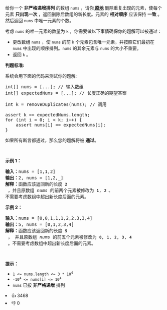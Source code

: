 <p>给你一个 <strong>非严格递增排列</strong> 的数组 <code>nums</code> ，请你<strong><a href="http://baike.baidu.com/item/%E5%8E%9F%E5%9C%B0%E7%AE%97%E6%B3%95" target="_blank"> 原地</a></strong> 删除重复出现的元素，使每个元素 <strong>只出现一次</strong> ，返回删除后数组的新长度。元素的 <strong>相对顺序</strong> 应该保持 <strong>一致</strong> 。然后返回 <code>nums</code> 中唯一元素的个数。</p>

<p>考虑 <code>nums</code> 的唯一元素的数量为 <code>k</code> ，你需要做以下事情确保你的题解可以被通过：</p>

<ul> 
 <li>更改数组 <code>nums</code> ，使 <code>nums</code> 的前 <code>k</code> 个元素包含唯一元素，并按照它们最初在 <code>nums</code> 中出现的顺序排列。<code>nums</code>&nbsp;的其余元素与 <code>nums</code> 的大小不重要。</li> 
 <li>返回 <code>k</code>&nbsp;。</li> 
</ul>

<p><strong>判题标准:</strong></p>

<p>系统会用下面的代码来测试你的题解:</p>

<pre>
int[] nums = [...]; // 输入数组
int[] expectedNums = [...]; // 长度正确的期望答案

int k = removeDuplicates(nums); // 调用

assert k == expectedNums.length;
for (int i = 0; i &lt; k; i++) {
    assert nums[i] == expectedNums[i];
}</pre>

<p>如果所有断言都通过，那么您的题解将被 <strong>通过</strong>。</p>

<p>&nbsp;</p>

<p><strong class="example">示例 1：</strong></p>

<pre>
<strong>输入：</strong>nums = [1,1,2]
<strong>输出：</strong>2, nums = [1,2,_]
<strong>解释：</strong>函数应该返回新的长度 <strong><code>2</code></strong> ，并且原数组 <em>nums </em>的前两个元素被修改为 <strong><code>1</code></strong>, <strong><code>2 </code></strong><span><code>。</code></span>不需要考虑数组中超出新长度后面的元素。
</pre>

<p><strong class="example">示例 2：</strong></p>

<pre>
<strong>输入：</strong>nums = [0,0,1,1,1,2,2,3,3,4]
<strong>输出：</strong>5, nums = [0,1,2,3,4]
<strong>解释：</strong>函数应该返回新的长度 <strong><code>5</code></strong> ， 并且原数组 <em>nums </em>的前五个元素被修改为 <strong><code>0</code></strong>, <strong><code>1</code></strong>, <strong><code>2</code></strong>, <strong><code>3</code></strong>, <strong><code>4</code></strong> 。不需要考虑数组中超出新长度后面的元素。
</pre>

<p>&nbsp;</p>

<p><strong>提示：</strong></p>

<ul> 
 <li><code>1 &lt;= nums.length &lt;= 3 * 10<sup>4</sup></code></li> 
 <li><code>-10<sup>4</sup> &lt;= nums[i] &lt;= 10<sup>4</sup></code></li> 
 <li><code>nums</code> 已按 <strong>非严格递增</strong>&nbsp;排列</li> 
</ul>

<div><li>👍 3468</li><li>👎 0</li></div>